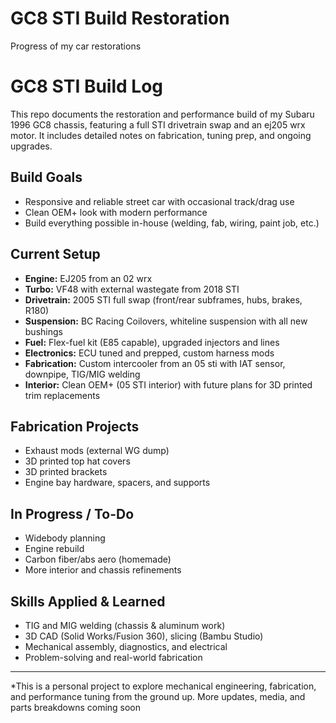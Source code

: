 # GC8 STI Build Restoration
Progress of my car restorations
# GC8 STI Build Log

This repo documents the restoration and performance build of my Subaru 1996 GC8 chassis, featuring a full STI drivetrain swap and an ej205 wrx motor. It includes detailed notes on fabrication, tuning prep, and ongoing upgrades.

## Build Goals
- Responsive and reliable street car with occasional track/drag use
- Clean OEM+ look with modern performance
- Build everything possible in-house (welding, fab, wiring, paint job, etc.)

## Current Setup
- **Engine:** EJ205 from an 02 wrx
- **Turbo:** VF48 with external wastegate from 2018 STI
- **Drivetrain:** 2005 STI full swap (front/rear subframes, hubs, brakes, R180)
- **Suspension:** BC Racing Coilovers, whiteline suspension with all new bushings
- **Fuel:** Flex-fuel kit (E85 capable), upgraded injectors and lines
- **Electronics:** ECU tuned and prepped, custom harness mods
- **Fabrication:** Custom intercooler from an 05 sti with IAT sensor, downpipe, TIG/MIG welding
- **Interior:** Clean OEM+ (05 STI interior) with future plans for 3D printed trim replacements 

## Fabrication Projects
- Exhaust mods (external WG dump)
- 3D printed top hat covers
- 3D printed brackets
- Engine bay hardware, spacers, and supports

## In Progress / To-Do
- Widebody planning
- Engine rebuild
- Carbon fiber/abs aero (homemade)
- More interior and chassis refinements

## Skills Applied & Learned
- TIG and MIG welding (chassis & aluminum work)
- 3D CAD (Solid Works/Fusion 360), slicing (Bambu Studio)
- Mechanical assembly, diagnostics, and electrical
- Problem-solving and real-world fabrication

---

*This is a personal project to explore mechanical engineering, fabrication, and performance tuning from the ground up. More updates, media, and parts breakdowns coming soon
